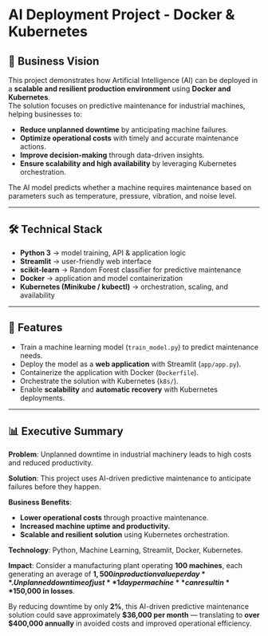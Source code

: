 # AI Deployment Project - Docker & Kubernetes
## 📌 Business Vision
This project demonstrates how Artificial Intelligence (AI) can be deployed in a **scalable and resilient production environment** using **Docker and Kubernetes**.  
The solution focuses on predictive maintenance for industrial machines, helping businesses to:

- **Reduce unplanned downtime** by anticipating machine failures.  
- **Optimize operational costs** with timely and accurate maintenance actions.  
- **Improve decision-making** through data-driven insights.  
- **Ensure scalability and high availability** by leveraging Kubernetes orchestration.  

The AI model predicts whether a machine requires maintenance based on parameters such as temperature, pressure, vibration, and noise level.

---

## 🛠 Technical Stack
- **Python 3** → model training, API & application logic  
- **Streamlit** → user-friendly web interface  
- **scikit-learn** → Random Forest classifier for predictive maintenance  
- **Docker** → application and model containerization  
- **Kubernetes (Minikube / kubectl)** → orchestration, scaling, and availability  

---

## 🚀 Features
- Train a machine learning model (`train_model.py`) to predict maintenance needs.  
- Deploy the model as a **web application** with Streamlit (`app/app.py`).  
- Containerize the application with Docker (`Dockerfile`).  
- Orchestrate the solution with Kubernetes (`k8s/`).  
- Enable **scalability** and **automatic recovery** with Kubernetes deployments.  


---


## 📊 Executive Summary

**Problem**: Unplanned downtime in industrial machinery leads to high costs and reduced productivity.  

**Solution**: This project uses AI-driven predictive maintenance to anticipate failures before they happen.  

**Business Benefits**:
- **Lower operational costs** through proactive maintenance.  
- **Increased machine uptime and productivity.**  
- **Scalable and resilient solution** using Kubernetes orchestration.  

**Technology**: Python, Machine Learning, Streamlit, Docker, Kubernetes.  

**Impact**: Consider a manufacturing plant operating **100 machines**, each generating an average of **$1,500 in production value per day**.  
Unplanned downtime of just **1 day per machine** can result in **$150,000 in losses**.  

By reducing downtime by only **2%**, this AI-driven predictive maintenance solution could save approximately **$36,000 per month** — translating to **over $400,000 annually** in avoided costs and improved operational efficiency.  

